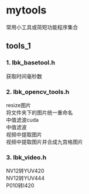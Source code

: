 # mytools
常用小工具或简短功能程序集合

## tools_1
### 1. lbk_basetool.h
获取时间毫秒数

### 2. lbk_opencv_tools.h
resize图片   
将文件夹下的图片统一重命名  
中值滤波cuda  
中值滤波  
视频中提取图片  
视频中提取图片并合成九宫格图片  
 
### 3. lbk_video.h
NV12转YUV420  
NV12转YUV444  
P010转I420  
